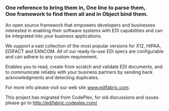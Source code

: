 <h3>One reference to bring them in, One line to parse them,<br>
One framework to find them all and in Object bind them.</h3>

An open source framework that empowers developers and businesses interested in enabling their software systems with EDI capabilities and can be integrated into your business applications.

We support a vast collection of the most popular versions for X12, HIPAA, EDIFACT and EANCOM. All of our ready-to-use EDI specs are configurable and can adhere to any custom requirement.

Enables you to read, create from scratch and validate EDI documents, and to communicate reliably with your business partners by sending back acknowledgments and detecting duplicates.

For more info please visit our web site www.edifabric.com.

This project has migrated from CodePlex, for old discussions and issues please go to http://edifabric.codeplex.com/


